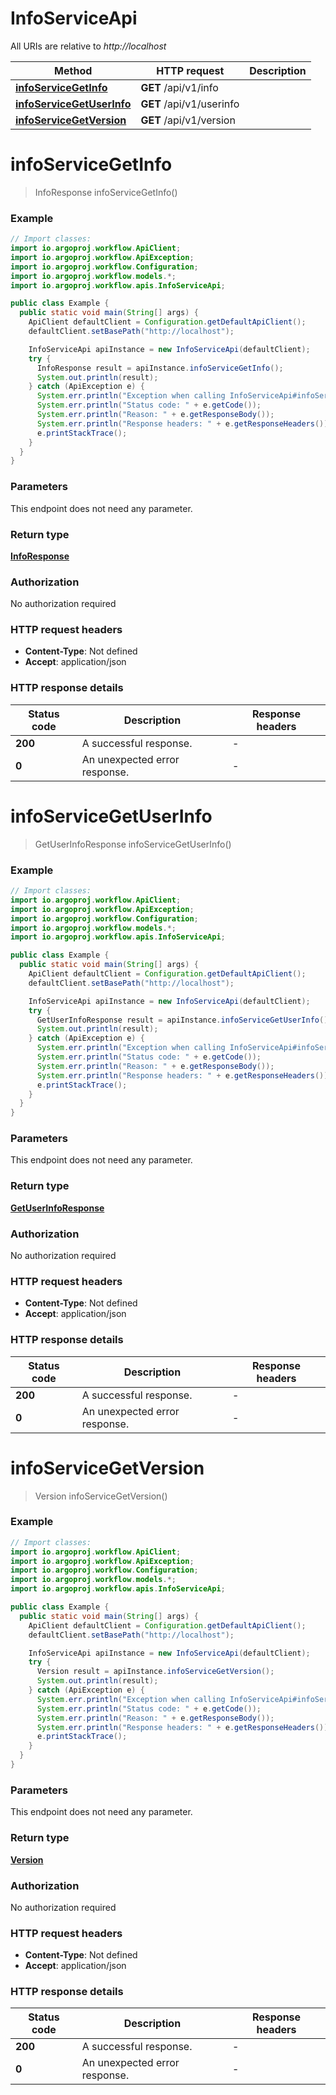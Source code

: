 # InfoServiceApi

All URIs are relative to *http://localhost*

Method | HTTP request | Description
------------- | ------------- | -------------
[**infoServiceGetInfo**](InfoServiceApi.md#infoServiceGetInfo) | **GET** /api/v1/info | 
[**infoServiceGetUserInfo**](InfoServiceApi.md#infoServiceGetUserInfo) | **GET** /api/v1/userinfo | 
[**infoServiceGetVersion**](InfoServiceApi.md#infoServiceGetVersion) | **GET** /api/v1/version | 


<a name="infoServiceGetInfo"></a>
# **infoServiceGetInfo**
> InfoResponse infoServiceGetInfo()



### Example
```java
// Import classes:
import io.argoproj.workflow.ApiClient;
import io.argoproj.workflow.ApiException;
import io.argoproj.workflow.Configuration;
import io.argoproj.workflow.models.*;
import io.argoproj.workflow.apis.InfoServiceApi;

public class Example {
  public static void main(String[] args) {
    ApiClient defaultClient = Configuration.getDefaultApiClient();
    defaultClient.setBasePath("http://localhost");

    InfoServiceApi apiInstance = new InfoServiceApi(defaultClient);
    try {
      InfoResponse result = apiInstance.infoServiceGetInfo();
      System.out.println(result);
    } catch (ApiException e) {
      System.err.println("Exception when calling InfoServiceApi#infoServiceGetInfo");
      System.err.println("Status code: " + e.getCode());
      System.err.println("Reason: " + e.getResponseBody());
      System.err.println("Response headers: " + e.getResponseHeaders());
      e.printStackTrace();
    }
  }
}
```

### Parameters
This endpoint does not need any parameter.

### Return type

[**InfoResponse**](InfoResponse.md)

### Authorization

No authorization required

### HTTP request headers

 - **Content-Type**: Not defined
 - **Accept**: application/json

### HTTP response details
| Status code | Description | Response headers |
|-------------|-------------|------------------|
**200** | A successful response. |  -  |
**0** | An unexpected error response. |  -  |

<a name="infoServiceGetUserInfo"></a>
# **infoServiceGetUserInfo**
> GetUserInfoResponse infoServiceGetUserInfo()



### Example
```java
// Import classes:
import io.argoproj.workflow.ApiClient;
import io.argoproj.workflow.ApiException;
import io.argoproj.workflow.Configuration;
import io.argoproj.workflow.models.*;
import io.argoproj.workflow.apis.InfoServiceApi;

public class Example {
  public static void main(String[] args) {
    ApiClient defaultClient = Configuration.getDefaultApiClient();
    defaultClient.setBasePath("http://localhost");

    InfoServiceApi apiInstance = new InfoServiceApi(defaultClient);
    try {
      GetUserInfoResponse result = apiInstance.infoServiceGetUserInfo();
      System.out.println(result);
    } catch (ApiException e) {
      System.err.println("Exception when calling InfoServiceApi#infoServiceGetUserInfo");
      System.err.println("Status code: " + e.getCode());
      System.err.println("Reason: " + e.getResponseBody());
      System.err.println("Response headers: " + e.getResponseHeaders());
      e.printStackTrace();
    }
  }
}
```

### Parameters
This endpoint does not need any parameter.

### Return type

[**GetUserInfoResponse**](GetUserInfoResponse.md)

### Authorization

No authorization required

### HTTP request headers

 - **Content-Type**: Not defined
 - **Accept**: application/json

### HTTP response details
| Status code | Description | Response headers |
|-------------|-------------|------------------|
**200** | A successful response. |  -  |
**0** | An unexpected error response. |  -  |

<a name="infoServiceGetVersion"></a>
# **infoServiceGetVersion**
> Version infoServiceGetVersion()



### Example
```java
// Import classes:
import io.argoproj.workflow.ApiClient;
import io.argoproj.workflow.ApiException;
import io.argoproj.workflow.Configuration;
import io.argoproj.workflow.models.*;
import io.argoproj.workflow.apis.InfoServiceApi;

public class Example {
  public static void main(String[] args) {
    ApiClient defaultClient = Configuration.getDefaultApiClient();
    defaultClient.setBasePath("http://localhost");

    InfoServiceApi apiInstance = new InfoServiceApi(defaultClient);
    try {
      Version result = apiInstance.infoServiceGetVersion();
      System.out.println(result);
    } catch (ApiException e) {
      System.err.println("Exception when calling InfoServiceApi#infoServiceGetVersion");
      System.err.println("Status code: " + e.getCode());
      System.err.println("Reason: " + e.getResponseBody());
      System.err.println("Response headers: " + e.getResponseHeaders());
      e.printStackTrace();
    }
  }
}
```

### Parameters
This endpoint does not need any parameter.

### Return type

[**Version**](Version.md)

### Authorization

No authorization required

### HTTP request headers

 - **Content-Type**: Not defined
 - **Accept**: application/json

### HTTP response details
| Status code | Description | Response headers |
|-------------|-------------|------------------|
**200** | A successful response. |  -  |
**0** | An unexpected error response. |  -  |

